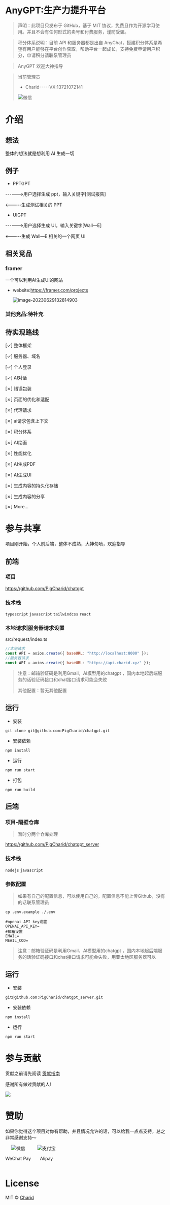 # AnyGPT:生产力提升平台

> 声明：此项目只发布于 GitHub，基于 MIT 协议，免费且作为开源学习使用。并且不会有任何形式的卖号和付费服务，谨防受骗。

> 积分体系说明：目前 API 和服务器都是出自 AnyChat，搭建积分体系是希望有用户能够在平台创作获取，帮助平台一起成长，支持免费申请用户积分，申请积分请联系管理员

> AnyGPT 欢迎大神指导

> 当前管理员
>
> - Charid-----VX:13721072141
>
>  <div style="display: flex; gap: 20px; width:50px;">
>   	<div style="text-align: center">
>   		<img style="max-width: 100%" src="./docs/images/wechat.jpg" alt="微信" />
>   	</div>
>   </div>

# 介绍

## 想法

整体的想法就是想利用 AI 生成一切

## 例子

- PPTGPT

------>用户选择生成 ppt，输入关键字[测试报告]

<-----生成测试相关的 PPT

- UIGPT

------>用户选择生成 UI，输入关键字[Wall—E]

<-----生成 Wall—E 相关的一个网页 UI

## 相关竞品

### framer

一个可以利用AI生成UI的网站

* website:https://framer.com/projects

  ![image-20230629132814903](./docs/images/image-20230629132814903.png)

### 其他竞品:待补充

## 待实现路线

[✓] 整体框架

[✓] 服务器、域名

[✓] 个人登录

[✓] AI对话

[✗] 错误包装

[✗] 页面的优化和适配

[✗] 代理请求

[✗] ai请求包含上下文

[✗] 积分体系

[✗] AI绘画

[✗] 性能优化

[✗] AI生成PDF

[✗] AI生成UI

[✗] 生成内容的持久化存储

[✗] 生成内容的分享

[✗] More...



# 参与共享

项目刚开始，个人前后端，整体不成熟，大神勿喷，欢迎指导

## 前端

### 项目

https://github.com/PigCharid/chatgpt

### 技术栈

`typescript` `javascript` `tailwindcss` `react`

### 本地请求|服务器请求设置

src/request/index.ts

```javascript
//本地请求
const API = axios.create({ baseURL: "http://localhost:8000" });
//服务器请求
const API = axios.create({ baseURL: "https://api.charid.xyz" });
```

> 注意：邮箱验证码是利用Gmail，AI模型用的chatgpt ，国内本地起后端服务的话验证码接口和chat接口请求可能会失败
>
> 其他配置：暂无其他配置

## 运行

* 安装

```
git clone git@github.com:PigCharid/chatgpt.git
```

* 安装依赖

```
npm install
```

* 运行

```
npm run start
```

* 打包

```
npm run build
```



## 后端

### 项目-隔壁仓库

> 暂时分两个仓库处理 

https://github.com/PigCharid/chatgpt_server

### 技术栈

`nodejs` `javascript` 

### 参数配置

> 如果有自己的配置信息，可以使用自己的，配置信息不能上传Github，没有的话联系管理员

```
cp .env.example ./.env
```

```
#openai API key设置
OPENAI_API_KEY=
#邮箱设置
EMAIL=
MEAIL_COD=
```

> 注意：邮箱验证码是利用Gmail，AI模型用的chatgpt ，国内本地起后端服务的话验证码接口和chat接口请求可能会失败，用亚太地区服务器可以

## 运行

* 安装

```
git@github.com:PigCharid/chatgpt_server.git
```

* 安装依赖

```
npm install
```

* 运行

```
npm run start
```

# 参与贡献

贡献之前请先阅读 [贡献指南](./CONTRIBUTING.md)

感谢所有做过贡献的人!

<a href="https://github.com/PigCharid/chatgpt/graphs/contributors">
  <img src="https://contrib.rocks/image?repo=PigCharid/chatgpt" />
</a>

# 赞助

如果你觉得这个项目对你有帮助，并且情况允许的话，可以给我一点点支持，总之非常感谢支持～

<div style="display: flex; gap: 20px;">
	<div style="text-align: center">
		<img style="max-width: 100%" src="./docs/images/wechatpay.jpg" alt="微信" />
		<p>WeChat Pay</p>
	</div>
	<div style="text-align: center">
		<img style="max-width: 100%" src="./docs/images/alipay.jpg" alt="支付宝" />
		<p>Alipay</p>
	</div>
</div>

# License

MIT © [Charid](./license)

